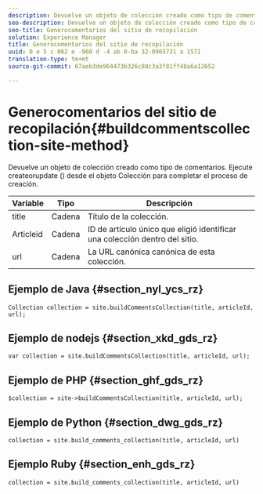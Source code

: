 ```yaml
---
description: Devuelve un objeto de colección creado como tipo de comentarios. Ejecute createorupdate () desde el objeto Colección para completar el proceso de creación.
seo-description: Devuelve un objeto de colección creado como tipo de comentarios. Ejecute createorupdate () desde el objeto Colección para completar el proceso de creación.
seo-title: Generocomentarios del sitio de recopilación
solution: Experience Manager
title: Generocomentarios del sitio de recopilación
uuid: 0 e 5 c 062 e -960 d -4 ab 0-ba 32-0965731 a 1571
translation-type: tm+mt
source-git-commit: 67aeb3de964473b326c88c3a3f81ff48a6a12652

---
```



# Generocomentarios del sitio de recopilación{#buildcommentscollection-site-method}

Devuelve un objeto de colección creado como tipo de comentarios. Ejecute createorupdate () desde el objeto Colección para completar el proceso de creación.

| Variable | Tipo | Descripción |
|--- |--- |--- |
| title | Cadena | Título de la colección. |
| Articleid | Cadena | ID de artículo único que eligió identificar una colección dentro del sitio. |
| url | Cadena | La URL canónica canónica de esta colección. |

## Ejemplo de Java {#section_nyl_ycs_rz}

```
Collection collection = site.buildCommentsCollection(title, articleId, url);
```

## Ejemplo de nodejs {#section_xkd_gds_rz}

```
var collection = site.buildCommentsCollection(title, articleId, url); 
```

## Ejemplo de PHP {#section_ghf_gds_rz}

```
$collection = site->buildCommentsCollection(title, articleId, url); 
```

## Ejemplo de Python {#section_dwg_gds_rz}

```
collection = site.build_comments_collection(title, articleId, url) 
```

## Ejemplo Ruby {#section_enh_gds_rz}

```
collection = site.build_comments_collection(title, articleId, url) 
```
